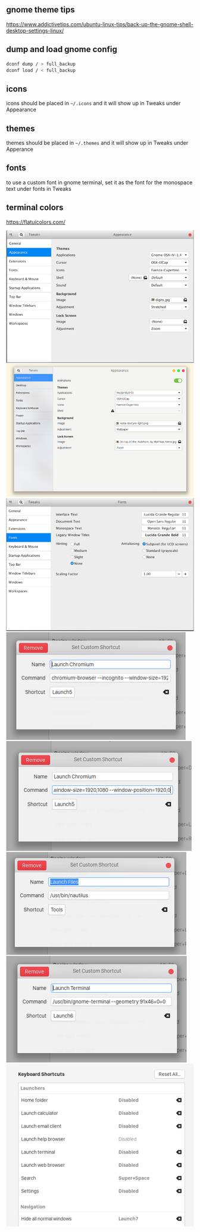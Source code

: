 gnome theme tips
---
https://www.addictivetips.com/ubuntu-linux-tips/back-up-the-gnome-shell-desktop-settings-linux/

dump and load gnome config
---
```bash
dconf dump / > full_backup
dconf load / < full_backup
```

icons
---
icons should be placed in `~/.icons` and it will show up in Tweaks under Appearance

themes
---
themes should be placed in `~/.themes` and it will show up in Tweaks under Apperance

fonts
---
to use a custom font in gnome terminal, set it as the font for the monospace text under fonts in Tweaks

terminal colors
---
https://flatuicolors.com/

![gnome appearance settings](./appearance.png)
![gnome appearance 2](./appearance_2.png)
![gnome fonts settings](./fonts.png)
![chromium shortcut](./launch_chromium.png)
![chromium 2 shortcut](./launch_chromium_2.png)
![nautilus shortcut](./launch_nautilus.png)
![terminal shortcut](./launch_terminal.png)
![search and minimize all windows shortcut](./search_and_minimize_all_windows.png)

